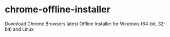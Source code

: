 # chrome-offline-installer
Download Chrome Browsers latest Offline Installer for Windows (64-bit, 32-bit) and Linux
